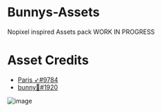 # Bunnys-Assets
Nopixel inspired Assets pack WORK IN PROGRESS 

# Asset Credits
* [Paris ➶#9784](https://github.com/Luceeiy)
* [bunny🐇#1920](https://github.com/Bunny5578)

![image](https://cdn.discordapp.com/attachments/1080859244502466590/1098739575695884288/Picsart_23-04-20_18-38-40-639.jpg)
